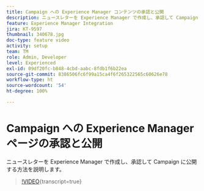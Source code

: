 ```yaml
---
title: Campaign への Experience Manager コンテンツの承認と公開
description: ニュースレターを Experience Manager で作成し、承認して Campaign に公開する方法を説明します。
feature: Experience Manager Integration
jira: KT-9597
thumbnail: 340678.jpg
doc-type: feature video
activity: setup
team: TM
role: Admin, Developer
level: Experienced
exl-id: 09df20fc-b848-4cbd-aabc-8fdb1f6b22ea
source-git-commit: 8386506fc6f99a15ca4f6f265322565c60626e78
workflow-type: ht
source-wordcount: '54'
ht-degree: 100%

---
```


# Campaign への Experience Manager ページの承認と公開

ニュースレターを Experience Manager で作成し、承認して Campaign に公開する方法を説明します。

>[!VIDEO](https://video.tv.adobe.com/v/340678?quality=12&learn=on){transcript=true}

